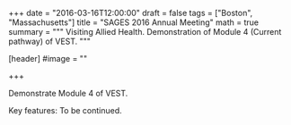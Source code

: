 +++
date = "2016-03-16T12:00:00"
draft = false
tags = ["Boston", "Massachusetts"]
title = "SAGES 2016 Annual Meeting"
math = true
summary = """
Visiting Allied Health. Demonstration of Module 4 (Current pathway) of VEST. 
"""

[header]
#image = ""

+++

Demonstrate Module 4 of VEST.

Key features: To be continued.

